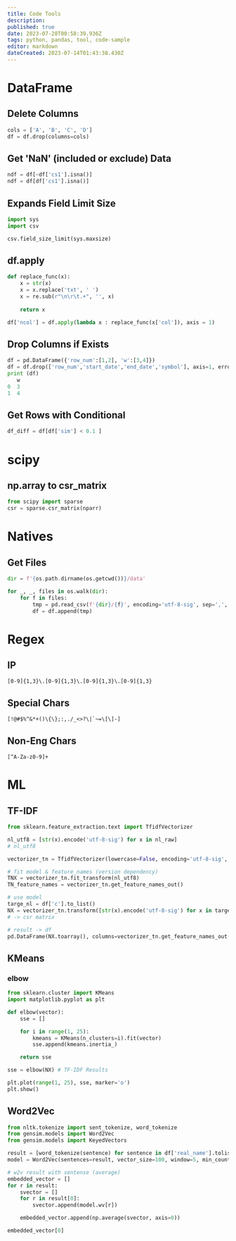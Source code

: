 ```yaml
---
title: Code Tools
description: 
published: true
date: 2023-07-28T00:58:39.936Z
tags: python, pandas, tool, code-sample
editor: markdown
dateCreated: 2023-07-14T01:43:38.430Z
---
```


# DataFrame
## Delete Columns
```python
cols = ['A', 'B', 'C', 'D']
df = df.drop(columns=cols)
```

## Get 'NaN' (included or exclude) Data
````python
ndf = df[~df['cs1'].isna()]
ndf = df[df['cs1'].isna()]
````

## Expands Field Limit Size
````python
import sys
import csv

csv.field_size_limit(sys.maxsize)
````

## df.apply
````python
def replace_func(x):
    x = str(x)
    x = x.replace('txt', ' ')
    x = re.sub(r"\n\r\t.+", '', x)
    
    return x

df['ncol'] = df.apply(lambda x : replace_func(x['col']), axis = 1)
````

## Drop Columns if Exists
```python
df = pd.DataFrame({'row_num':[1,2], 'w':[3,4]})
df = df.drop(['row_num','start_date','end_date','symbol'], axis=1, errors='ignore')
print (df)
   w
0  3
1  4
```

## Get Rows with Conditional
```python
df_diff = df[df['sim'] < 0.1 ]
```

# scipy
## np.array to csr_matrix
```python
from scipy import sparse
csr = sparse.csr_matrix(nparr)
```


# Natives
## Get Files
````python
dir = f'{os.path.dirname(os.getcwd())}/data'

for _, _, files in os.walk(dir):
    for f in files:
        tmp = pd.read_csv(f'{dir}/{f}', encoding='utf-8-sig', sep=',', engine='python')
        df = df.append(tmp)
````

# Regex
## IP
````regex
[0-9]{1,3}\.[0-9]{1,3}\.[0-9]{1,3}\.[0-9]{1,3}
````

## Special Chars
````regex
[!@#$%^&*+()\{\};:,./_<>?\|`~=\[\]-]
````

## Non-Eng Chars
````regex
[^A-Za-z0-9]+
````

# ML
## TF-IDF
```python
from sklearn.feature_extraction.text import TfidfVectorizer

nl_utf8 = [str(x).encode('utf-8-sig') for x in nl_raw]
# nl_utf8

vectorizer_tn = TfidfVectorizer(lowercase=False, encoding='utf-8-sig', min_df=0.0001, max_df=0.9999) # token_pattern='(?u)\\b\\w+\\b', min_df=0.001, max_df=0.985)

# fit model & feature_names (version dependency)
TNX = vectorizer_tn.fit_transform(nl_utf8)
TN_feature_names = vectorizer_tn.get_feature_names_out()

# use model
targe_nl = df['c'].to_list()
NX = vectorizer_tn.transform([str(x).encode('utf-8-sig') for x in target_nl])
# -> csr matrix
```

```python
# result -> df
pd.DataFrame(NX.toarray(), columns=vectorizer_tn.get_feature_names_out())
```

## KMeans
### elbow
```python
from sklearn.cluster import KMeans
import matplotlib.pyplot as plt

def elbow(vector):
    sse = []

    for i in range(1, 25):
        kmeans = KMeans(n_clusters=i).fit(vector)
        sse.append(kmeans.inertia_)

    return sse

sse = elbow(NX) # TF-IDF Results

plt.plot(range(1, 25), sse, marker='o')
plt.show()
```

## Word2Vec
```python
from nltk.tokenize import sent_tokenize, word_tokenize
from gensim.models import Word2Vec
from gensim.models import KeyedVectors

result = [word_tokenize(sentence) for sentence in df['real_name'].tolist()]
model = Word2Vec(sentences=result, vector_size=100, window=5, min_count=5, workers=4, sg=0)

# w2v result with sentense (average)
embedded_vector = []
for r in result:
    svector = []
    for r in result[0]:
        svector.append(model.wv[r])

    embedded_vector.append(np.average(svector, axis=0))

embedded_vector[0]
```














